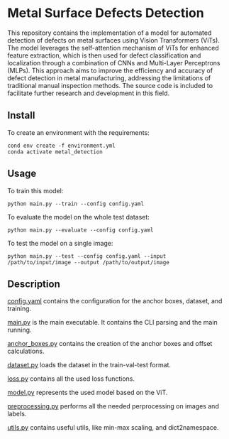 # Metal Surface Defects Detection

This repository contains the implementation of a model for automated detection of defects on metal surfaces using Vision Transformers (ViTs). The model leverages the self-attention mechanism of ViTs for enhanced feature extraction, which is then used for defect classification and localization through a combination of CNNs and Multi-Layer Perceptrons (MLPs). This approach aims to improve the efficiency and accuracy of defect detection in metal manufacturing, addressing the limitations of traditional manual inspection methods. The source code is included to facilitate further research and development in this field.

## Install

To create an environment with the requirements:
```
cond env create -f environment.yml
conda activate metal_detection
```

## Usage

To train this model:
```
python main.py --train --config config.yaml
```

To evaluate the model on the whole test dataset:
```
python main.py --evaluate --config config.yaml
```

To test the model on a single image:
```
python main.py --test --config config.yaml --input /path/to/input/image --output /path/to/output/image
```

## Description

[config.yaml](config.yaml) contains the configuration for the anchor boxes, dataset, and training.

[main.py](main.py) is the main executable. It contains the CLI parsing and the main running.

[anchor_boxes.py](anchor_boxes.py) contains the creation of the anchor boxes and offset calculations.

[dataset.py](dataset.py) loads the dataset in the train-val-test format.

[loss.py](loss.py) contains all the used loss functions.

[model.py](model.py) represents the used model based on the ViT.

[preprocessing.py](preprocessing.py) performs all the needed perprocessing on images and labels.

[utils.py](utils.py) contains useful utils, like min-max scaling, and dict2namespace.
